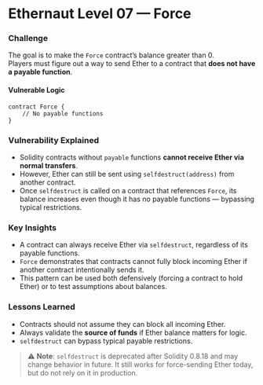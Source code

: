 # Ethernaut Level 07 — Force

### Challenge
The goal is to make the `Force` contract’s balance greater than 0.  
Players must figure out a way to send Ether to a contract that **does not have a payable function**.

#### Vulnerable Logic
```solidity
contract Force {
    // No payable functions
}
```
### Vulnerability Explained
- Solidity contracts without `payable` functions **cannot receive Ether via normal transfers**.
- However, Ether can still be sent using `selfdestruct(address)` from another contract.
- Once `selfdestruct` is called on a contract that references `Force`, its balance increases even though it has no payable functions — bypassing typical restrictions.

### Key Insights
- A contract can always receive Ether via `selfdestruct`, regardless of its payable functions.
- `Force` demonstrates that contracts cannot fully block incoming Ether if another contract intentionally sends it.
- This pattern can be used both defensively (forcing a contract to hold Ether) or to test assumptions about balances.

### Lessons Learned
- Contracts should not assume they can block all incoming Ether.
- Always validate the **source of funds** if Ether balance matters for logic.
- `selfdestruct` can bypass typical payable restrictions.

> ⚠️ **Note**: `selfdestruct` is deprecated after Solidity 0.8.18 and may change behavior in future. It still works for force-sending Ether today, but do not rely on it in production.
